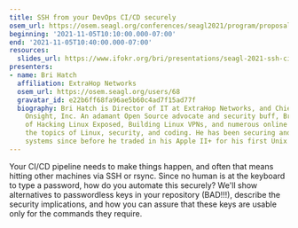 ```yaml
---
title: SSH from your DevOps CI/CD securely
osem_url: https://osem.seagl.org/conferences/seagl2021/program/proposals/841
beginning: '2021-11-05T10:10:00.000-07:00'
end: '2021-11-05T10:40:00.000-07:00'
resources:
  slides_url: https://www.ifokr.org/bri/presentations/seagl-2021-ssh-cicd/
presenters:
- name: Bri Hatch
  affiliation: ExtraHop Networks
  osem_url: https://osem.seagl.org/users/68
  gravatar_id: e22b6ff68fa96ae5b60c4ad7f15ad77f
  biography: Bri Hatch is Director of IT at ExtraHop Networks, and Chief Hacker at
    Onsight, Inc. An adamant Open Source advocate and security buff, Bri is the author
    of Hacking Linux Exposed, Building Linux VPNs, and numerous online articles on
    the topics of Linux, security, and coding. He has been securing and breaking into
    systems since before he traded in his Apple II+ for his first Unix system.
---
```


Your CI/CD pipeline needs to make things happen, and often that means hitting other machines via SSH or rsync. Since no human is at the keyboard to type a password, how do you automate this securely? We'll show alternatives to passwordless keys in your repository (BAD!!!), describe the security implications, and how you can assure that these keys are usable only for the commands they require.
